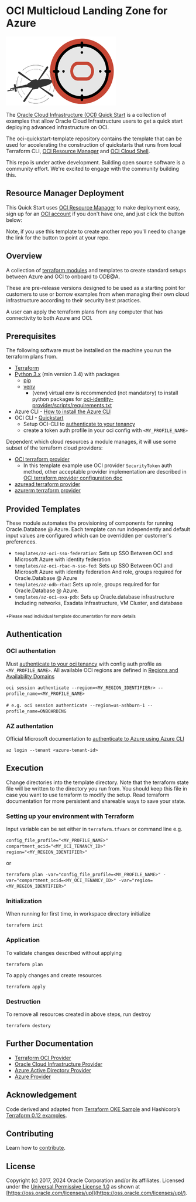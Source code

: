 # OCI Multicloud Landing Zone for Azure
![Landing Zone logo](./images/landing_zone_300.png)

The [Oracle Cloud Infrastructure (OCI) Quick Start](https://github.com/oracle-quickstart?q=oci-quickstart) is a collection of examples that allow Oracle Cloud Infrastructure users to get a quick start deploying advanced infrastructure on OCI.

The oci-quickstart-template repository contains the template that can be used for accelerating the construction of quickstarts that runs from local Terraform CLI, [OCI Resource Manager](https://docs.cloud.oracle.com/en-us/iaas/Content/ResourceManager/Concepts/resourcemanager.htm) and [OCI Cloud Shell](https://docs.cloud.oracle.com/en-us/iaas/Content/API/Concepts/cloudshellintro.htm).

This repo is under active development.  Building open source software is a community effort.  We're excited to engage with the community building this.

## Resource Manager Deployment
This Quick Start uses [OCI Resource Manager](https://docs.cloud.oracle.com/iaas/Content/ResourceManager/Concepts/resourcemanager.htm) to make deployment easy, sign up for an [OCI account](https://cloud.oracle.com/en_US/tryit) if you don't have one, and just click the button below:

Note, if you use this template to create another repo you'll need to change the link for the button to point at your repo.

## Overview
A collection of [terraform modules](https://developer.hashicorp.com/terraform/language/modules)
and templates to create standard setups between Azure and OCI to onboard to ODB@A.

These are pre-release versions designed to be used as a starting point for customers to 
use or borrow examples from when managing their own cloud infrastructure according to their
security best practices.

A user can apply the terraform plans from any computer that has connectivity to both Azure and OCI.

## Prerequisites
The following software must be installed on the machine you run the terraform plans from.
- [Terraform](https://developer.hashicorp.com/terraform/install)
- [Python 3.x](https://www.python.org/?downloads) (min version 3.4) with packages
  - [pip](https://pypi.org/project/pip/)
  - [venv](https://docs.python.org/3/library/venv.html) 
    - (venv) virtual env is recommended (not mandatory) to install python packages for [oci-identity-provider/scripts/requirements.txt](modules/oci-identity/oci-identity-provider/scripts/requirements.txt)
- Azure CLI - [How to install the Azure CLI](https://learn.microsoft.com/en-us/cli/azure/install-azure-cli)
- OCI CLI - [Quickstart](https://docs.oracle.com/en-us/iaas/Content/API/SDKDocs/cliinstall.htm)
    - Setup OCI-CLI to [authenticate to your tenancy](https://docs.oracle.com/en-us/iaas/tools/oci-cli/3.43.1/oci_cli_docs/cmdref/session/authenticate.html) 
    - create a token auth profile in your oci config with `<MY_PROFILE_NAME>`

Dependent which cloud resources a module manages, it will use some subset of the terraform cloud providers:
- [OCI terraform provider](https://registry.terraform.io/providers/oracle/oci/latest/docs)
  - In this template example use OCI provider `SecurityToken` auth method, other acceptable provider implementation are described in  [OCI terraform provider configuration doc](https://docs.oracle.com/en-us/iaas/Content/API/SDKDocs/terraformproviderconfiguration.htm)
- [azuread terraform provider](https://registry.terraform.io/providers/hashicorp/azuread/latest)
- [azurerm terraform provider](https://registry.terraform.io/providers/hashicorp/azurerm/latest)


## Provided Templates 
These module automates the provisioning of components for running Oracle.Database @ Azure. Each template can run independently and default input values are configured which can be overridden per customer's preferences.

- ```templates/az-oci-sso-federation```: Sets up SSO Between OCI and Microsoft Azure with identity federation
- ```templates/az-oci-rbac-n-sso-fed```: Sets up SSO Between OCI and Microsoft Azure with identity federation And role, groups required for Oracle.Database @ Azure
- ```templates/az-odb-rbac```: Sets up role, groups required for for Oracle.Database @ Azure.
- ```templates/az-oci-exa-pdb```: Sets up Oracle.database infrastructure including networks, Exadata Infrastructure, VM Cluster, and database

<sub>*Please read individual template documentation for more details</sub>


## Authentication
### OCI authentation 
Must [authenticate to your oci tenancy](https://docs.oracle.com/en-us/iaas/tools/oci-cli/3.43.1/oci_cli_docs/cmdref/session/authenticate.html)  with config auth profile as `<MY_PROFILE_NAME>`.  All available OCI regions are defined in [Regions and Availability Domains](https://docs.oracle.com/en-us/iaas/Content/General/Concepts/regions.htm#top) 

```
oci session authenticate --region=<MY_REGION_IDENTIFIERr> --profile_name=<MY_PROFILE_NAME>

# e.g. oci session authenticate --region=us-ashburn-1 --profile_name=ONBOARDING
```

### AZ authentation
Official Microsoft documentation to [authenticate to Azure using Azure CLI](https://learn.microsoft.com/en-us/cli/azure/authenticate-azure-cli)
```
az login --tenant <azure-tenant-id>
```


## Execution 
Change directories into the template directory.
Note that the terraform state file will be written to the directory you run from. You should keep this file in case you want to use terraform to modify the setup. Read terraform documentation for more persistent and shareable ways to save your state. 

### Setting up your environment with Terraform
Input variable can be set either in  `terraform.tfvars` or command line e.g.
```
config_file_profile="<MY_PROFILE_NAME>"
compartment_ocid="<MY_OCI_TENANCY_ID>"
region="<MY_REGION_IDENTIFIER>"
```
or
```
terraform plan -var="config_file_profile=<MY_PROFILE_NAME>" -var="compartment_ocid=<MY_OCI_TENANCY_ID>" -var="region=<MY_REGION_IDENTIFIER>"
```

### Initialization
When running for first time, in workspace directory initialize 
```
terraform init
```

### Application
To validate changes described without applying
```
terraform plan
```

To apply changes and create resources
```
terraform apply
```

### Destruction 
To remove all resources created in above steps, run destroy
```
terraform destory
```

## Further Documentation

- [Terraform OCI Provider](https://www.terraform.io/docs/providers/oci/index.html)
- [Oracle Cloud Infrastructure Provider](https://registry.terraform.io/providers/oracle/oci/latest/docs)
- [Azure Active Directory Provider](https://registry.terraform.io/providers/hashicorp/azuread/latest/docs)
- [Azure Provider](https://registry.terraform.io/providers/hashicorp/azurerm/latest/docs)


## Acknowledgement

Code derived and adapted from [Terraform OKE Sample](https://github.com/terraform-providers/terraform-provider-oci/tree/master/examples/container_engine) and Hashicorp’s [Terraform 0.12 examples](https://github.com/hashicorp/terraform-guides/tree/master/infrastructure-as-code/terraform-0.12-examples).


## Contributing

Learn how to [contribute](./CONTRIBUTING.md).

## License
Copyright (c) 2017, 2024 Oracle Corporation and/or its affiliates. Licensed under the [Universal Permissive License 1.0](./LICENSE) as shown at [https://oss.oracle.com/licenses/upl](https://oss.oracle.com/licenses/upl/).